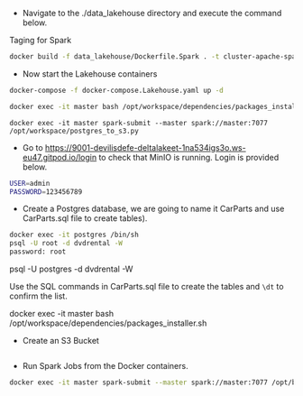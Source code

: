 


* Navigate to the ./data_lakehouse directory and execute the command below.

Taging for Spark 
```BASH
docker build -f data_lakehouse/Dockerfile.Spark . -t cluster-apache-spark:3.1.1
```


* Now start the Lakehouse containers
```BASH
docker-compose -f docker-compose.Lakehouse.yaml up -d
```

```BASH
docker exec -it master bash /opt/workspace/dependencies/packages_installer.sh 
```

```
docker exec -it master spark-submit --master spark://master:7077 /opt/workspace/postgres_to_s3.py
```






* Go to https://9001-devilisdefe-deltalakeet-1na534igs3o.ws-eu47.gitpod.io/login to check that MinIO is running. Login is provided below.

```BASH
USER=admin
PASSWORD=123456789
```

* Create a Postgres database, we are going to name it CarParts and use CarParts.sql file to create tables).
```BASH
docker exec -it postgres /bin/sh
psql -U root -d dvdrental -W
password: root
```

psql -U postgres -d dvdrental -W


Use the SQL commands in CarParts.sql file to create the tables and `\dt` to confirm the list. 

docker exec -it master bash /opt/workspace/dependencies/packages_installer.sh 


* Create an S3 Bucket
```

```

* Run Spark Jobs from the Docker containers.
```BASH
docker exec -it master spark-submit --master spark://master:7077 /opt/bitnami/spark/bronze_data_to_s3.py
```

